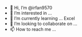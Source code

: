 - 👋 Hi, I’m @irfan9570
- 👀 I’m interested in ...
- 🌱 I’m currently learning ... Excel 
- 💞️ I’m looking to collaborate on ...
- 📫 How to reach me ...

<!---
irfan9570/irfan9570 is a ✨ special ✨ repository because its `README.md` (this file) appears on your GitHub profile.
You can click the Preview link to take a look at your changes.
--->
